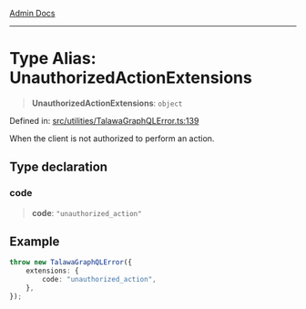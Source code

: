 [Admin Docs](/)

***

# Type Alias: UnauthorizedActionExtensions

> **UnauthorizedActionExtensions**: `object`

Defined in: [src/utilities/TalawaGraphQLError.ts:139](https://github.com/PalisadoesFoundation/talawa-api/blob/4f56a5331bd7a5f784e82913103662f37b427f3e/src/utilities/TalawaGraphQLError.ts#L139)

When the client is not authorized to perform an action.

## Type declaration

### code

> **code**: `"unauthorized_action"`

## Example

```ts
throw new TalawaGraphQLError({
	extensions: {
		code: "unauthorized_action",
	},
});
```
